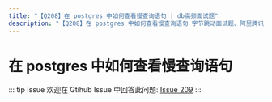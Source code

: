 ```yaml
---
title: "【Q208】在 postgres 中如何查看慢查询语句 | db高频面试题"
description: "【Q208】在 postgres 中如何查看慢查询语句 字节跳动面试题、阿里腾讯面试题、美团小米面试题。"
---
```


# 在 postgres 中如何查看慢查询语句

::: tip Issue
欢迎在 Gtihub Issue 中回答此问题: [Issue 209](https://github.com/shfshanyue/Daily-Question/issues/209)
:::
